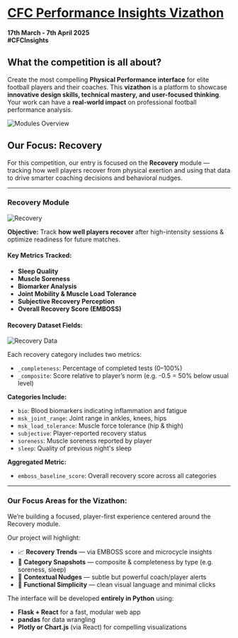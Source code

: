 # [CFC Performance Insights Vizathon](https://chelsea-fc-performance-insights.github.io/Competition/index.html)

**17th March - 7th April 2025**  
**#CFCInsights**

## What the competition is all about?
Create the most compelling **Physical Performance interface** for elite football players and their coaches. This **vizathon** is a platform to showcase **innovative design skills, technical mastery, and user-focused thinking**. Your work can have a **real-world impact** on professional football performance analysis.

![Modules Overview](https://github.com/probablyvivek/cfc/blob/main/images/Modules.png?raw=true)

## Our Focus: **Recovery**
For this competition, our entry is focused on the **Recovery** module — tracking how well players recover from physical exertion and using that data to drive smarter coaching decisions and behavioral nudges.

------

### Recovery Module

![Recovery](https://github.com/probablyvivek/cfc/blob/main/images/Recovery.png?raw=True)

**Objective:** Track **how well players recover** after high-intensity sessions & optimize readiness for future matches.

#### Key Metrics Tracked:
- **Sleep Quality**
- **Muscle Soreness**
- **Biomarker Analysis**
- **Joint Mobility & Muscle Load Tolerance**
- **Subjective Recovery Perception**
- **Overall Recovery Score (EMBOSS)**

#### Recovery Dataset Fields:
![Recovery Data](https://github.com/probablyvivek/cfc/blob/main/images/RecoveryData.png?raw=True)

Each recovery category includes two metrics:
- `_completeness`: Percentage of completed tests (0–100%)
- `_composite`: Score relative to player’s norm (e.g. -0.5 = 50% below usual level)

**Categories Include:**
- `bio`: Blood biomarkers indicating inflammation and fatigue
- `msk_joint_range`: Joint range in ankles, knees, hips
- `msk_load_tolerance`: Muscle force tolerance (hip & thigh)
- `subjective`: Player-reported recovery status
- `soreness`: Muscle soreness reported by player
- `sleep`: Quality of previous night's sleep

**Aggregated Metric:**
- `emboss_baseline_score`: Overall recovery score across all categories

------

### Our Focus Areas for the Vizathon:
We’re building a focused, player-first experience centered around the Recovery module.

Our project will highlight:
- 📈 **Recovery Trends** — via EMBOSS score and microcycle insights
- 🧬 **Category Snapshots** — composite & completeness by type (e.g. soreness, sleep)
- 🔔 **Contextual Nudges** — subtle but powerful coach/player alerts
- 🧩 **Functional Simplicity** — clean visual language and minimal clicks

The interface will be developed **entirely in Python** using:
- **Flask + React** for a fast, modular web app
- **pandas** for data wrangling
- **Plotly or Chart.js** (via React) for compelling visualizations

